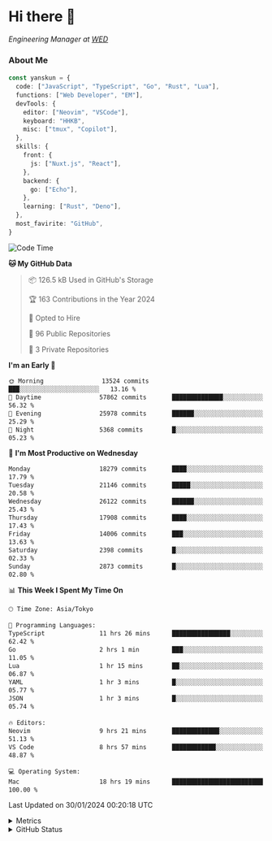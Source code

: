 # Hi there&nbsp;:wave:

<!-- ![Alt text](https://spotify-recently-played-readme.vercel.app/api?user=31kynbuubkiu3r4qh4hjuaglhfay) -->

_Engineering Manager at [WED](https://github.com/wedinc)_

### About Me

```ts
const yanskun = {
  code: ["JavaScript", "TypeScript", "Go", "Rust", "Lua"],
  functions: ["Web Developer", "EM"],
  devTools: {
    editor: ["Neovim", "VSCode"],
    keyboard: "HHKB",
    misc: ["tmux", "Copilot"],
  },
  skills: {
    front: {
      js: ["Nuxt.js", "React"],
    },
    backend: {
      go: ["Echo"],
    },
    learning: ["Rust", "Deno"],
  },
  most_favirite: "GitHub",
}
```

<!--START_SECTION:waka-->
![Code Time](http://img.shields.io/badge/Code%20Time-674%20hrs%2019%20mins-blue)

**🐱 My GitHub Data** 

> 📦 126.5 kB Used in GitHub's Storage 
 > 
> 🏆 163 Contributions in the Year 2024
 > 
> 💼 Opted to Hire
 > 
> 📜 96 Public Repositories 
 > 
> 🔑 3 Private Repositories 
 > 
**I'm an Early 🐤** 

```text
🌞 Morning                13524 commits       ███░░░░░░░░░░░░░░░░░░░░░░   13.16 % 
🌆 Daytime                57862 commits       ██████████████░░░░░░░░░░░   56.32 % 
🌃 Evening                25978 commits       ██████░░░░░░░░░░░░░░░░░░░   25.29 % 
🌙 Night                  5368 commits        █░░░░░░░░░░░░░░░░░░░░░░░░   05.23 % 
```
📅 **I'm Most Productive on Wednesday** 

```text
Monday                   18279 commits       ████░░░░░░░░░░░░░░░░░░░░░   17.79 % 
Tuesday                  21146 commits       █████░░░░░░░░░░░░░░░░░░░░   20.58 % 
Wednesday                26122 commits       ██████░░░░░░░░░░░░░░░░░░░   25.43 % 
Thursday                 17908 commits       ████░░░░░░░░░░░░░░░░░░░░░   17.43 % 
Friday                   14006 commits       ███░░░░░░░░░░░░░░░░░░░░░░   13.63 % 
Saturday                 2398 commits        █░░░░░░░░░░░░░░░░░░░░░░░░   02.33 % 
Sunday                   2873 commits        █░░░░░░░░░░░░░░░░░░░░░░░░   02.80 % 
```


📊 **This Week I Spent My Time On** 

```text
🕑︎ Time Zone: Asia/Tokyo

💬 Programming Languages: 
TypeScript               11 hrs 26 mins      ████████████████░░░░░░░░░   62.42 % 
Go                       2 hrs 1 min         ███░░░░░░░░░░░░░░░░░░░░░░   11.05 % 
Lua                      1 hr 15 mins        ██░░░░░░░░░░░░░░░░░░░░░░░   06.87 % 
YAML                     1 hr 3 mins         █░░░░░░░░░░░░░░░░░░░░░░░░   05.77 % 
JSON                     1 hr 3 mins         █░░░░░░░░░░░░░░░░░░░░░░░░   05.74 % 

🔥 Editors: 
Neovim                   9 hrs 21 mins       █████████████░░░░░░░░░░░░   51.13 % 
VS Code                  8 hrs 57 mins       ████████████░░░░░░░░░░░░░   48.87 % 

💻 Operating System: 
Mac                      18 hrs 19 mins      █████████████████████████   100.00 % 
```


 Last Updated on 30/01/2024 00:20:18 UTC
<!--END_SECTION:waka-->

<details>
  <summary>Metrics</summary>
  <img src="https://github.com/yanskun/yanskun/blob/main/github-metrics.svg" alt="Metrics">
</details>

<details>
  <summary>GitHub Status</summary>
  <picture>
    <source media="(prefers-color-scheme: dark)" srcset="https://raw.githubusercontent.com/yanskun/yanskun/master/profile-summary-card-output/nord_dark/0-profile-details.svg">
   <img src="https://raw.githubusercontent.com/yanskun/yanskun/master/profile-summary-card-output/default/0-profile-details.svg">
  </picture>
  <br>
  <picture>
    <source media="(prefers-color-scheme: dark)" srcset="https://raw.githubusercontent.com/yanskun/yanskun/master/profile-summary-card-output/nord_dark/1-repos-per-language.svg">
   <img src="https://raw.githubusercontent.com/yanskun/yanskun/master/profile-summary-card-output/default/1-repos-per-language.svg">
  </picture>
  <picture>
    <source media="(prefers-color-scheme: dark)" srcset="https://raw.githubusercontent.com/yanskun/yanskun/master/profile-summary-card-output/nord_dark/2-most-commit-language.svg">
   <img src="https://raw.githubusercontent.com/yanskun/yanskun/master/profile-summary-card-output/default/2-most-commit-language.svg">
  </picture>
  <br>
  <picture>
    <source media="(prefers-color-scheme: dark)" srcset="https://raw.githubusercontent.com/yanskun/yanskun/master/profile-summary-card-output/nord_dark/3-stats.svg">
   <img src="https://raw.githubusercontent.com/yanskun/yanskun/master/profile-summary-card-output/default/3-stats.svg">
  </picture>
  <picture>
    <source media="(prefers-color-scheme: dark)" srcset="https://raw.githubusercontent.com/yanskun/yanskun/master/profile-summary-card-output/nord_dark/4-productive-time.svg">
   <img src="https://raw.githubusercontent.com/yanskun/yanskun/master/profile-summary-card-output/default/4-productive-time.svg">
  </picture>
</details>
